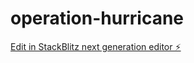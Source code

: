 # operation-hurricane

[Edit in StackBlitz next generation editor ⚡️](https://stackblitz.com/~/github.com/mostlyfutures/operation-hurricane)